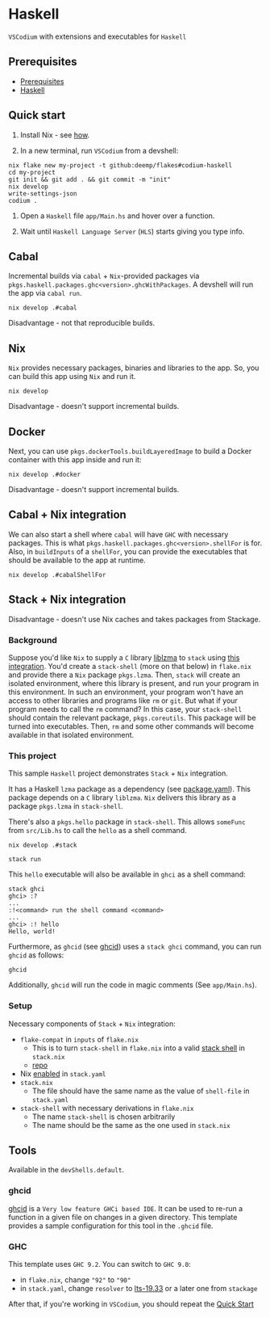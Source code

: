 # Haskell

`VSCodium` with extensions and executables for `Haskell`

## Prerequisites

- [Prerequisites](https://github.com/deemp/flakes#prerequisites)
- [Haskell](https://github.com/deemp/flakes/blob/main/README/Haskell.md)

## Quick start

1. Install Nix - see [how](https://github.com/deemp/flakes/blob/main/README/InstallNix.md).

1. In a new terminal, run `VSCodium` from a devshell:

```console
nix flake new my-project -t github:deemp/flakes#codium-haskell
cd my-project
git init && git add . && git commit -m "init"
nix develop
write-settings-json
codium .
```

1. Open a `Haskell` file `app/Main.hs` and hover over a function.

1. Wait until `Haskell Language Server` (`HLS`) starts giving you type info.

## Cabal

Incremental builds via `cabal` + `Nix`-provided packages via `pkgs.haskell.packages.ghc<version>.ghcWithPackages`. A devshell will run the app via `cabal run`.

```console
nix develop .#cabal
```

Disadvantage - not that reproducible builds.

## Nix

`Nix` provides necessary packages, binaries and libraries to the app. So, you can build this app using `Nix` and run it.

```console
nix develop
```

Disadvantage - doesn't support incremental builds.

## Docker

Next, you can use `pkgs.dockerTools.buildLayeredImage` to build a Docker container with this app inside and run it:

```console
nix develop .#docker
```

Disadvantage - doesn't support incremental builds.

## Cabal + Nix integration

We can also start a shell where `cabal` will have `GHC` with necessary packages. This is what `pkgs.haskell.packages.ghc<version>.shellFor` is for. Also, in `buildInputs` of a `shellFor`, you can provide the executables that should be available to the app at runtime.

```console
nix develop .#cabalShellFor
```

## Stack + Nix integration

Disadvantage - doesn't use Nix caches and takes packages from Stackage.

### Background

Suppose you'd like `Nix` to supply a `C` library [liblzma](https://tukaani.org/xz/) to `stack` using [this integration](https://docs.haskellstack.org/en/stable/nix_integration/).
You'd create a `stack-shell` (more on that below) in `flake.nix` and provide there a `Nix` package `pkgs.lzma`.
Then, `stack` will create an isolated environment, where this library is present, and run your program in this environment.
In such an environment, your program won't have an access to other libraries and programs like `rm` or `git`.
But what if your program needs to call the `rm` command?
In this case, your `stack-shell` should contain the relevant package, `pkgs.coreutils`.
This package will be turned into executables. Then, `rm` and some other commands will become available in that isolated environment.

### This project

This sample `Haskell` project demonstrates `Stack` + `Nix` integration.

It has a Haskell `lzma` package as a dependency (see [package.yaml](./package.yaml)). This package depends on a `C` library `liblzma`.
`Nix` delivers this library as a package `pkgs.lzma` in `stack-shell`.

There's also a `pkgs.hello` package in `stack-shell`.
This allows `someFunc` from `src/Lib.hs` to call the `hello` as a shell command.

```console
nix develop .#stack
```

```console
stack run
```

This `hello` executable will also be available in `ghci` as a shell command:

```console
stack ghci
ghci> :?
...
:!<command> run the shell command <command>
...
ghci> :! hello
Hello, world!
```

Furthermore, as `ghcid` (see [ghcid](#ghcid)) uses a `stack ghci` command, you can run `ghcid` as follows:

```console
ghcid
```

Additionally, `ghcid` will run the code in magic comments (See `app/Main.hs`).

### Setup

Necessary components of `Stack` + `Nix` integration:

- `flake-compat` in `inputs` of `flake.nix`
  - This is to turn `stack-shell` in `flake.nix` into a valid [stack shell](https://docs.haskellstack.org/en/stable/nix_integration/#external-c-libraries-through-a-shellnix-file) in `stack.nix`
  - [repo](https://github.com/edolstra/flake-compat)
- Nix [enabled](https://docs.haskellstack.org/en/stable/nix_integration/#configuration-options) in `stack.yaml`
- `stack.nix`
  - The file should have the same name as the value of `shell-file` in `stack.yaml`
- `stack-shell` with necessary derivations in `flake.nix`
  - The name `stack-shell` is chosen arbitrarily
  - The name should be the same as the one used in `stack.nix`

## Tools

Available in the `devShells.default`.

### ghcid

[ghcid](https://github.com/ndmitchell/ghcid) is a `Very low feature GHCi based IDE`.
It can be used to re-run a function in a given file on changes in a given directory.
This template provides a sample configuration for this tool in the `.ghcid` file.

### GHC

This template uses `GHC 9.2`. You can switch to `GHC 9.0`:

- in `flake.nix`, change `"92"` to `"90"`
- in `stack.yaml`, change `resolver` to [lts-19.33](https://www.stackage.org/lts-19.33) or a later one from `stackage`

After that, if you're working in `VSCodium`, you should repeat the [Quick Start](#quick-start)

